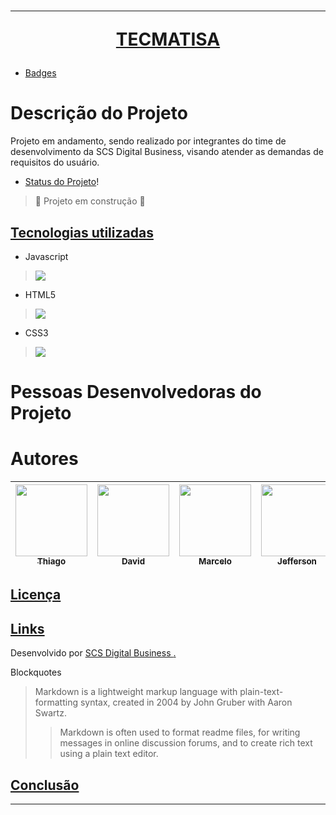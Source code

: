 # <Hr><P align="center">[TECMATISA](#tecmatisa)</P></hr>




* [Badges](#badges)
# Descrição do Projeto

  <p>Projeto em andamento, sendo realizado por integrantes do time de desenvolvimento da SCS Digital Business, visando atender as demandas de requisitos do usuário.</p>


* [Status do Projeto](#status-do-Projeto)!
> :construction: Projeto em construção :construction:

## [Tecnologias utilizadas](#tecnologias-utilizadas)

* Javascript</br>
> <img src="https://img.shields.io/badge/JavaScript-F7DF1E?style=for-the-badge&logo=javascript&logoColor=black">
* HTML5</br>
> <img src="https://img.shields.io/badge/HTML-239120?style=for-the-badge&logo=html5&logoColor=white">

* CSS3 </br>
>  <img src="https://img.shields.io/badge/CSS-239120?&style=for-the-badge&logo=css3&logoColor=white">

# Pessoas Desenvolvedoras do Projeto

# Autores

| [<img src="https://avatars.githubusercontent.com/u/120644712?v=4" width=115><br><sub>Thiago</sub>](https://github.com/duartethg) |  [<img src="https://avatars.githubusercontent.com/u/113998134?v=4" width=115><br><sub>David</sub>](https://github.com/TheBrue1) |  [<img src="https://avatars.githubusercontent.com/u/120504755?v=4" width=115><br><sub>Marcelo</sub>](https://github.com/dantezzK) | [<img src="https://avatars.githubusercontent.com/u/56659663?v=4" width=115><br><sub>Jefferson</sub>](https://avatars.githubusercontent.com/u/56659663?v=4) | [<img src="https://avatars.githubusercontent.com/u/121060277?v=4" width=115><br><sub>SCS D. Business</sub>](https://github.com/ScsTechonology)
| :---: | :---: | :---: |:---: |:---:|



## [Licença](#licença)


## [Links](#links)

Desenvolvido por [SCS Digital Business ](https://scsdigitalbusiness.com.br/)[.]()

Blockquotes

> Markdown is a lightweight markup language with plain-text-formatting syntax, created in 2004 by John Gruber with Aaron Swartz.
>
>> Markdown is often used to format readme files, for writing messages in online discussion forums, and to create rich text using a plain text editor.

## [Conclusão](#conclusão)
<hr></hr>
